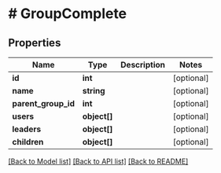 # # GroupComplete

## Properties

Name | Type | Description | Notes
------------ | ------------- | ------------- | -------------
**id** | **int** |  | [optional]
**name** | **string** |  | [optional]
**parent_group_id** | **int** |  | [optional]
**users** | **object[]** |  | [optional]
**leaders** | **object[]** |  | [optional]
**children** | **object[]** |  | [optional]

[[Back to Model list]](../../README.md#models) [[Back to API list]](../../README.md#endpoints) [[Back to README]](../../README.md)

